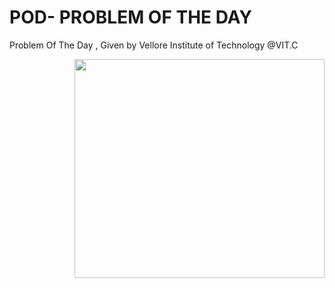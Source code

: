 # POD- PROBLEM OF THE DAY
Problem Of The Day , Given by Vellore Institute of Technology @VIT.C

<img align="right" height="350" width="400" src="![be031f8d02ca8cc404d44be54ee2c493](https://user-images.githubusercontent.com/90515052/156024656-a11ea5eb-16c2-4a9f-9100-49abf323cac8.gif)" /> </a>
